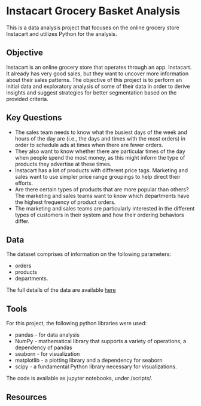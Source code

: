 # Instacart Grocery Basket Analysis
This is a data analysis project that focuses on the online grocery store Instacart and utilizes Python for the analysis.
## Objective
Instacart is an online grocery store that operates through an app. Instacart. It already has very good sales, but they
want to uncover more information about their sales patterns. The objective of this project is to 
perform an initial data and exploratory analysis of some of their data in order
to derive insights and suggest strategies for better segmentation based on the provided criteria.
## Key Questions
* The sales team needs to know what the busiest days of the week and hours of the
day are (i.e., the days and times with the most orders) in order to schedule ads at
times when there are fewer orders.
* They also want to know whether there are particular times of the day when people
spend the most money, as this might inform the type of products they advertise at
these times.
* Instacart has a lot of products with different price tags. Marketing and sales want to
use simpler price range groupings to help direct their efforts.
* Are there certain types of products that are more popular than others? The marketing
and sales teams want to know which departments have the highest frequency of
product orders.
* The marketing and sales teams are particularly interested in the different types of
customers in their system and how their ordering behaviors differ.
## Data
The dataset comprises of information on the following parameters:
* orders
* products
* departments.
  
The full details of the data are available [here](https://github.com/SanjaIlinSpirovska/INSTACART-GROCERY_Python/tree/main/02%20Data/Original%20Data)
## Tools
For this project, the following python libraries were used:
+ pandas - for data analysis
+ NumPy - mathematical library that supports a variety of operations, a dependency of pandas
+ seaborn - for visualization
+ matplotlib - a plotting library and a dependency for seaborn
+ scipy - a fundamental Python library necessary for visualizations.
  
The code is available as jupyter notebooks, under /scripts/. 
## Resources


